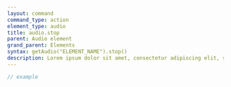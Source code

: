 ```yaml
---
layout: command
command_type: action
element_type: audio
title: audio.stop
parent: Audio element
grand_parent: Elements
syntax: getAudio("ELEMENT_NAME").stop()
description: Lorem ipsum dolor sit amet, consectetur adipiscing elit, sed do eiusmod tempor incididunt ut labore et dolore magna aliqua. Ut enim ad minim veniam, quis nostrud exercitation ullamco laboris nisi ut aliquip ex ea commodo consequat.
---
```


```javascript
// example
```